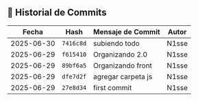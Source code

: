 ## 📜 Historial de Commits

| Fecha       | Hash       | Mensaje de Commit                         | Autor |
|-------------|------------|-------------------------------------------|-------|
| 2025-06-30 | `7416c8d` | subiendo todo | N1sse |
| 2025-06-29 | `f615410` | Organizando 2.0 | N1sse |
| 2025-06-29 | `89bf6a5` | Organizando front | N1sse |
| 2025-06-29 | `dfe7d2f` | agregar carpeta js | N1sse |
| 2025-06-29 | `27e8d34` | first commit | N1sse |